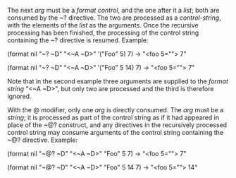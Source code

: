  



The next *arg* must be a *format control*, and the one after it a *list*; both are consumed by the &#126;? directive. The two are processed as a *control-string*, with the elements of the *list* as the arguments. Once the recursive processing has been finished, the processing of the control string containing the &#126;? directive is resumed. Example: 



(format nil "&#126;? &#126;D" "&lt;&#126;A &#126;D&gt;" ’("Foo" 5) 7) → "<foo 5=""> 7" 



(format nil "&#126;? &#126;D" "&lt;&#126;A &#126;D&gt;" ’("Foo" 5 14) 7) → "<foo 5=""> 7" 



Note that in the second example three arguments are supplied to the *format string* "&lt;&#126;A &#126;D&gt;", but only two are processed and the third is therefore ignored. 



With the @ modifier, only one *arg* is directly consumed. The *arg* must be a *string*; it is processed as part of the control string as if it had appeared in place of the &#126;@? construct, and any directives in the recursively processed control string may consume arguments of the control string containing the &#126;@? directive. Example: 



(format nil "&#126;@? &#126;D" "&lt;&#126;A &#126;D&gt;" "Foo" 5 7) → "<foo 5=""> 7" 



(format nil "&#126;@? &#126;D" "&lt;&#126;A &#126;D&gt;" "Foo" 5 14 7) → "<foo 5=""> 14" 







 



 



</foo></foo></foo></foo>